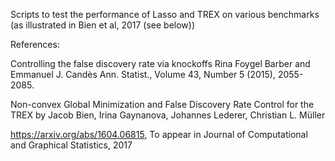 Scripts to test the performance of Lasso and TREX on various benchmarks (as illustrated in Bien et al, 2017 (see below))


References:

Controlling the false discovery rate via knockoffs
Rina Foygel Barber and Emmanuel J. Candès
Ann. Statist., Volume 43, Number 5 (2015), 2055-2085.

Non-convex Global Minimization and False Discovery Rate Control for the TREX
by Jacob Bien, Irina Gaynanova, Johannes Lederer, Christian L. Müller

https://arxiv.org/abs/1604.06815, 
To appear in Journal of Computational and Graphical Statistics, 2017
